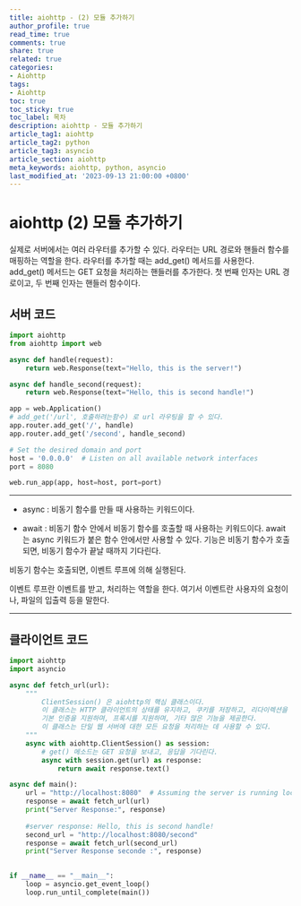 ```yaml
---
title: aiohttp - (2) 모듈 추가하기
author_profile: true
read_time: true
comments: true
share: true
related: true
categories:
- Aiohttp
tags:
- Aiohttp
toc: true
toc_sticky: true
toc_label: 목차
description: aiohttp - 모듈 추가하기
article_tag1: aiohttp
article_tag2: python  
article_tag3: asyncio
article_section: aiohttp
meta_keywords: aiohttp, python, asyncio
last_modified_at: '2023-09-13 21:00:00 +0800'
---
```


# aiohttp (2) 모듈 추가하기
실제로 서버에서는 여러 라우터를 추가할 수 있다. 라우터는 URL 경로와 핸들러 함수를 매핑하는 역할을 한다.
라우터를 추가할 때는 add_get() 메서드를 사용한다. add_get() 메서드는 GET 요청을 처리하는 핸들러를 추가한다.
첫 번째 인자는 URL 경로이고, 두 번째 인자는 핸들러 함수이다.

## 서버 코드
```py
import aiohttp
from aiohttp import web

async def handle(request):
    return web.Response(text="Hello, this is the server!")

async def handle_second(request):
    return web.Response(text="Hello, this is second handle!")

app = web.Application()
# add_get('/url', 호출하려는함수) 로 url 라우팅을 할 수 있다.
app.router.add_get('/', handle)
app.router.add_get('/second', handle_second)

# Set the desired domain and port
host = '0.0.0.0'  # Listen on all available network interfaces
port = 8080

web.run_app(app, host=host, port=port)
```

-------

- async  : 비동기 함수를 만들 때 사용하는 키워드이다.

- await : 비동기 함수 안에서 비동기 함수를 호출할 때 사용하는 키워드이다.
await는 async 키워드가 붙은 함수 안에서만 사용할 수 있다.
기능은 비동기 함수가 호출되면, 비동기 함수가 끝날 때까지 기다린다.

비동기 함수는 호출되면, 이벤트 루프에 의해 실행된다.

이벤트 루프란 이벤트를 받고, 처리하는 역할을 한다. 여기서 이벤트란 사용자의 요청이나, 파일의 입출력 등을 말한다.

-------

## 클라이언트 코드
```py
import aiohttp
import asyncio

async def fetch_url(url):
    """
        ClientSession() 은 aiohttp의 핵심 클래스이다.
        이 클래스는 HTTP 클라이언트의 상태를 유지하고, 쿠키를 저장하고, 리다이렉션을 처리하고,
        기본 인증을 지원하며, 프록시를 지원하며, 기타 많은 기능을 제공한다.
        이 클래스는 단일 웹 서버에 대한 모든 요청을 처리하는 데 사용할 수 있다.
    """
    async with aiohttp.ClientSession() as session:
        # get() 메소드는 GET 요청을 보내고, 응답을 기다린다.
        async with session.get(url) as response:
            return await response.text()

async def main():
    url = "http://localhost:8080"  # Assuming the server is running locally on port 8080
    response = await fetch_url(url)
    print("Server Response:", response)
    
    #server response: Hello, this is second handle!
    second_url = "http://localhost:8080/second"
    response = await fetch_url(second_url)
    print("Server Response seconde :", response)
    

if __name__ == "__main__":
    loop = asyncio.get_event_loop()
    loop.run_until_complete(main())
```